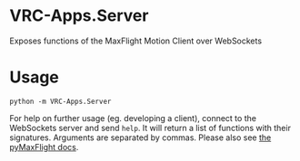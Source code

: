 # VRC-Apps.Server

Exposes functions of the MaxFlight Motion Client over WebSockets

# Usage
```console
python -m VRC-Apps.Server
```

For help on further usage (eg. developing a client), connect to the WebSockets server and send `help`. It will return a list of functions with their signatures. Arguments are separated by commas. Please also see [the pyMaxFlight docs](https://pymaxflight.readthedocs.io/en/latest/).